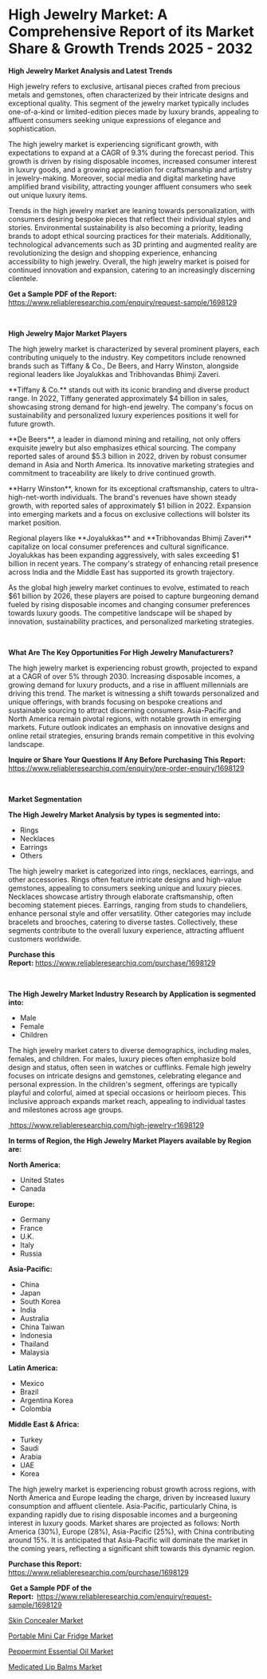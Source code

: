 <p><h1>High Jewelry Market: A Comprehensive Report of its Market Share & Growth Trends 2025 - 2032</h1></p><p><strong>High Jewelry Market Analysis and Latest Trends</strong></p>
<p><p>High jewelry refers to exclusive, artisanal pieces crafted from precious metals and gemstones, often characterized by their intricate designs and exceptional quality. This segment of the jewelry market typically includes one-of-a-kind or limited-edition pieces made by luxury brands, appealing to affluent consumers seeking unique expressions of elegance and sophistication.</p><p>The high jewelry market is experiencing significant growth, with expectations to expand at a CAGR of 9.3% during the forecast period. This growth is driven by rising disposable incomes, increased consumer interest in luxury goods, and a growing appreciation for craftsmanship and artistry in jewelry-making. Moreover, social media and digital marketing have amplified brand visibility, attracting younger affluent consumers who seek out unique luxury items.</p><p>Trends in the high jewelry market are leaning towards personalization, with consumers desiring bespoke pieces that reflect their individual styles and stories. Environmental sustainability is also becoming a priority, leading brands to adopt ethical sourcing practices for their materials. Additionally, technological advancements such as 3D printing and augmented reality are revolutionizing the design and shopping experience, enhancing accessibility to high jewelry. Overall, the high jewelry market is poised for continued innovation and expansion, catering to an increasingly discerning clientele.</p></p>
<p><strong>Get a Sample PDF of the Report:&nbsp;</strong> <a href="https://www.reliableresearchiq.com/enquiry/request-sample/1698129?utm_campaign=1088&utm_medium=2&utm_source=Github&utm_content=ia&utm_term=09022025&utm_id=high-jewelry">https://www.reliableresearchiq.com/enquiry/request-sample/1698129</a></p>
<p>&nbsp;</p>
<p><strong>High Jewelry Major Market Players</strong></p>
<p><p>The high jewelry market is characterized by several prominent players, each contributing uniquely to the industry. Key competitors include renowned brands such as Tiffany & Co., De Beers, and Harry Winston, alongside regional leaders like Joyalukkas and Tribhovandas Bhimji Zaveri.</p><p>**Tiffany & Co.** stands out with its iconic branding and diverse product range. In 2022, Tiffany generated approximately $4 billion in sales, showcasing strong demand for high-end jewelry. The company's focus on sustainability and personalized luxury experiences positions it well for future growth.</p><p>**De Beers**, a leader in diamond mining and retailing, not only offers exquisite jewelry but also emphasizes ethical sourcing. The company reported sales of around $5.3 billion in 2022, driven by robust consumer demand in Asia and North America. Its innovative marketing strategies and commitment to traceability are likely to drive continued growth.</p><p>**Harry Winston**, known for its exceptional craftsmanship, caters to ultra-high-net-worth individuals. The brand's revenues have shown steady growth, with reported sales of approximately $1 billion in 2022. Expansion into emerging markets and a focus on exclusive collections will bolster its market position.</p><p>Regional players like **Joyalukkas** and **Tribhovandas Bhimji Zaveri** capitalize on local consumer preferences and cultural significance. Joyalukkas has been expanding aggressively, with sales exceeding $1 billion in recent years. The company's strategy of enhancing retail presence across India and the Middle East has supported its growth trajectory.</p><p>As the global high jewelry market continues to evolve, estimated to reach $61 billion by 2026, these players are poised to capture burgeoning demand fueled by rising disposable incomes and changing consumer preferences towards luxury goods. The competitive landscape will be shaped by innovation, sustainability practices, and personalized marketing strategies.</p></p>
<p>&nbsp;</p>
<p><strong>What Are The Key Opportunities For High Jewelry Manufacturers?</strong></p>
<p><p>The high jewelry market is experiencing robust growth, projected to expand at a CAGR of over 5% through 2030. Increasing disposable incomes, a growing demand for luxury products, and a rise in affluent millennials are driving this trend. The market is witnessing a shift towards personalized and unique offerings, with brands focusing on bespoke creations and sustainable sourcing to attract discerning consumers. Asia-Pacific and North America remain pivotal regions, with notable growth in emerging markets. Future outlook indicates an emphasis on innovative designs and online retail strategies, ensuring brands remain competitive in this evolving landscape.</p></p>
<p><strong>Inquire or Share Your Questions If Any Before Purchasing This Report:</strong> <a href="https://www.reliableresearchiq.com/enquiry/pre-order-enquiry/1698129?utm_campaign=1088&utm_medium=2&utm_source=Github&utm_content=ia&utm_term=09022025&utm_id=high-jewelry">https://www.reliableresearchiq.com/enquiry/pre-order-enquiry/1698129</a></p>
<p>&nbsp;</p>
<p><strong>Market Segmentation</strong></p>
<p><strong>The High Jewelry Market Analysis by types is segmented into:</strong></p>
<p><ul><li>Rings</li><li>Necklaces</li><li>Earrings</li><li>Others</li></ul></p>
<p><p>The high jewelry market is categorized into rings, necklaces, earrings, and other accessories. Rings often feature intricate designs and high-value gemstones, appealing to consumers seeking unique and luxury pieces. Necklaces showcase artistry through elaborate craftsmanship, often becoming statement pieces. Earrings, ranging from studs to chandeliers, enhance personal style and offer versatility. Other categories may include bracelets and brooches, catering to diverse tastes. Collectively, these segments contribute to the overall luxury experience, attracting affluent customers worldwide.</p></p>
<p><strong>Purchase this Report:&nbsp;</strong><a href="https://www.reliableresearchiq.com/purchase/1698129?utm_campaign=1088&utm_medium=2&utm_source=Github&utm_content=ia&utm_term=09022025&utm_id=high-jewelry">https://www.reliableresearchiq.com/purchase/1698129</a></p>
<p>&nbsp;</p>
<p><strong>The High Jewelry Market Industry Research by Application is segmented into:</strong></p>
<p><ul><li>Male</li><li>Female</li><li>Children</li></ul></p>
<p><p>The high jewelry market caters to diverse demographics, including males, females, and children. For males, luxury pieces often emphasize bold design and status, often seen in watches or cufflinks. Female high jewelry focuses on intricate designs and gemstones, celebrating elegance and personal expression. In the children's segment, offerings are typically playful and colorful, aimed at special occasions or heirloom pieces. This inclusive approach expands market reach, appealing to individual tastes and milestones across age groups.</p></p>
<p><a href="https://www.reliableresearchiq.com/high-jewelry-r1698129?utm_campaign=1088&utm_medium=2&utm_source=Github&utm_content=ia&utm_term=09022025&utm_id=high-jewelry">&nbsp;https://www.reliableresearchiq.com/high-jewelry-r1698129</a></p>
<p><strong>In terms of Region, the High Jewelry Market Players available by Region are:</strong></p>
<p>
    <p> <strong> North America: </strong>
        <ul>
            <li>United States</li>
            <li>Canada</li>
        </ul>
        </p> 
    <p> <strong> Europe: </strong>
        <ul>
            <li>Germany</li>
            <li>France</li>
            <li>U.K.</li>
            <li>Italy</li>
            <li>Russia</li>
        </ul>
        </p> 
    <p> <strong> Asia-Pacific: </strong>
        <ul>
            <li>China</li>
            <li>Japan</li>
            <li>South Korea</li>
            <li>India</li>
            <li>Australia</li>
            <li>China Taiwan</li>
            <li>Indonesia</li>
            <li>Thailand</li>
            <li>Malaysia</li>
        </ul>
        </p> 
    <p> <strong> Latin America: </strong>
        <ul>
            <li>Mexico</li>
            <li>Brazil</li>
            <li>Argentina Korea</li>
            <li>Colombia</li>
        </ul>
        </p> 
    <p> <strong> Middle East & Africa: </strong>
        <ul>
            <li>Turkey</li>
            <li>Saudi</li>
            <li>Arabia</li>
            <li>UAE</li>
            <li>Korea</li>
        </ul>
    </p>
    </p>
<p><p>The high jewelry market is experiencing robust growth across regions, with North America and Europe leading the charge, driven by increased luxury consumption and affluent clientele. Asia-Pacific, particularly China, is expanding rapidly due to rising disposable incomes and a burgeoning interest in luxury goods. Market shares are projected as follows: North America (30%), Europe (28%), Asia-Pacific (25%), with China contributing around 15%. It is anticipated that Asia-Pacific will dominate the market in the coming years, reflecting a significant shift towards this dynamic region.</p></p>
<p><strong>Purchase this Report: </strong><a href="https://www.reliableresearchiq.com/purchase/1698129?utm_campaign=1088&utm_medium=2&utm_source=Github&utm_content=ia&utm_term=09022025&utm_id=high-jewelry">https://www.reliableresearchiq.com/purchase/1698129</a></p>
<p>&nbsp;<strong>Get a Sample PDF of the Report:&nbsp;&nbsp;</strong><a href="https://www.reliableresearchiq.com/enquiry/request-sample/1698129?utm_campaign=1088&utm_medium=2&utm_source=Github&utm_content=ia&utm_term=09022025&utm_id=high-jewelry">https://www.reliableresearchiq.com/enquiry/request-sample/1698129</a></p>
<p><strong></strong></p>
<p><p><a href="https://github.com/thuaaduriim/Market-Research-Report-List-1/blob/main/skin-concealer-market.md?utm_campaign=1088&utm_medium=2&utm_source=Github&utm_content=ia&utm_term=09022025&utm_id=high-jewelry">Skin Concealer Market</a></p><p><a href="https://github.com/urticagebbia/Market-Research-Report-List-1/blob/main/portable-mini-car-fridge-market.md?utm_campaign=1088&utm_medium=2&utm_source=Github&utm_content=ia&utm_term=09022025&utm_id=high-jewelry">Portable Mini Car Fridge Market</a></p><p><a href="https://github.com/parissqabaka3/Market-Research-Report-List-1/blob/main/peppermint-essential-oil-market.md?utm_campaign=1088&utm_medium=2&utm_source=Github&utm_content=ia&utm_term=09022025&utm_id=high-jewelry">Peppermint Essential Oil Market</a></p><p><a href="https://github.com/poznerfulden73/Market-Research-Report-List-1/blob/main/medicated-lip-balms-market.md?utm_campaign=1088&utm_medium=2&utm_source=Github&utm_content=ia&utm_term=09022025&utm_id=high-jewelry">Medicated Lip Balms Market</a></p></p>